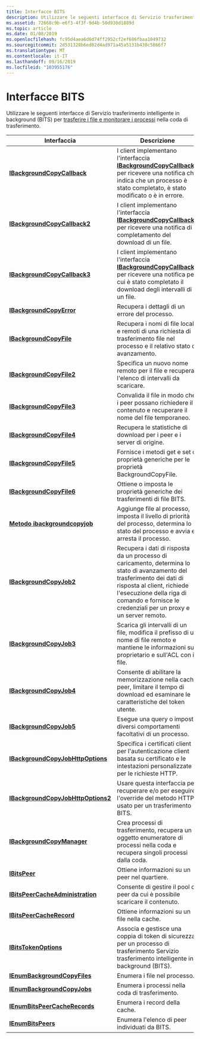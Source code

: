 ```yaml
---
title: Interfacce BITS
description: Utilizzare le seguenti interfacce di Servizio trasferimento intelligente in background (BITS) per trasferire i file e monitorare i processi nella coda di trasferimento.
ms.assetid: 72668c9b-e6f3-4f3f-9d4b-50d930d1889d
ms.topic: article
ms.date: 01/08/2019
ms.openlocfilehash: fc95d4aea6d6d74ff2952cf2ef686fbaa1049732
ms.sourcegitcommit: 2d531328b6ed82d4ad971a45a5131b430c5866f7
ms.translationtype: MT
ms.contentlocale: it-IT
ms.lasthandoff: 09/16/2019
ms.locfileid: "103955176"
---
```

# <a name="bits-interfaces"></a>Interfacce BITS

Utilizzare le seguenti interfacce di Servizio trasferimento intelligente in background (BITS) per [trasferire i file e monitorare i processi](using-bits.md) nella coda di trasferimento.

| Interfaccia | Descrizione |
|-|-|
| [**IBackgroundCopyCallback**](/windows/desktop/api/Bits/nn-bits-ibackgroundcopycallback) | I client implementano l'interfaccia [**IBackgroundCopyCallback**](/windows/desktop/api/Bits/nn-bits-ibackgroundcopycallback) per ricevere una notifica che indica che un processo è stato completato, è stato modificato o è in errore. |
| [**IBackgroundCopyCallback2**](/windows/desktop/api/Bits3_0/nn-bits3_0-ibackgroundcopycallback2) | I client implementano l'interfaccia [**IBackgroundCopyCallback2**](/windows/desktop/api/Bits3_0/nn-bits3_0-ibackgroundcopycallback2) per ricevere una notifica di completamento del download di un file. |
| [**IBackgroundCopyCallback3**](/windows/desktop/api/Bits10_1/nn-bits10_1-ibackgroundcopycallback3) | I client implementano l'interfaccia [**IBackgroundCopyCallback3**](/windows/desktop/api/Bits10_1/nn-bits10_1-ibackgroundcopycallback3) per ricevere una notifica per cui è stato completato il download degli intervalli di un file. |
| [**IBackgroundCopyError**](/windows/desktop/api/Bits/nn-bits-ibackgroundcopyerror) | Recupera i dettagli di un errore del processo. |
| [**IBackgroundCopyFile**](/windows/desktop/api/Bits/nn-bits-ibackgroundcopyfile) | Recupera i nomi di file locali e remoti di una richiesta di trasferimento file nel processo e il relativo stato di avanzamento. |
| [**IBackgroundCopyFile2**](/windows/desktop/api/Bits2_0/nn-bits2_0-ibackgroundcopyfile2) | Specifica un nuovo nome remoto per il file e recupera l'elenco di intervalli da scaricare. |
| [**IBackgroundCopyFile3**](/windows/desktop/api/Bits3_0/nn-bits3_0-ibackgroundcopyfile3) | Convalida il file in modo che i peer possano richiedere il contenuto e recuperare il nome del file temporaneo. |
| [**IBackgroundCopyFile4**](/windows/desktop/api/Bits4_0/nn-bits4_0-ibackgroundcopyfile4) | Recupera le statistiche di download per i peer e i server di origine. |
| [**IBackgroundCopyFile5**](/windows/desktop/api/Bits5_0/nn-bits5_0-ibackgroundcopyfile5) | Fornisce i metodi get e set di proprietà generiche per le proprietà BackgroundCopyFile. |
| [**IBackgroundCopyFile6**](/windows/desktop/api/bits10_1/nn-bits10_1-ibackgroundcopyfile6) | Ottiene o imposta le proprietà generiche dei trasferimenti di file BITS. |
| [**Metodo ibackgroundcopyjob**](/windows/desktop/api/Bits/nn-bits-ibackgroundcopyjob) | Aggiunge file al processo, imposta il livello di priorità del processo, determina lo stato del processo e avvia e arresta il processo. |
| [**IBackgroundCopyJob2**](/windows/desktop/api/Bits1_5/nn-bits1_5-ibackgroundcopyjob2) | Recupera i dati di risposta da un processo di caricamento, determina lo stato di avanzamento del trasferimento dei dati di risposta al client, richiede l'esecuzione della riga di comando e fornisce le credenziali per un proxy e un server remoto. |
| [**IBackgroundCopyJob3**](/windows/desktop/api/Bits2_0/nn-bits2_0-ibackgroundcopyjob3) | Scarica gli intervalli di un file, modifica il prefisso di un nome di file remoto e mantiene le informazioni sul proprietario e sull'ACL con il file. |
| [**IBackgroundCopyJob4**](/windows/desktop/api/Bits3_0/nn-bits3_0-ibackgroundcopyjob4) | Consente di abilitare la memorizzazione nella cache peer, limitare il tempo di download ed esaminare le caratteristiche del token utente. |
| [**IBackgroundCopyJob5**](/windows/desktop/api/Bits5_0/nn-bits5_0-ibackgroundcopyjob5) | Esegue una query o imposta diversi comportamenti facoltativi di un processo. |
| [**IBackgroundCopyJobHttpOptions**](/windows/desktop/api/Bits2_5/nn-bits2_5-ibackgroundcopyjobhttpoptions) | Specifica i certificati client per l'autenticazione client basata su certificato e le intestazioni personalizzate per le richieste HTTP. |
| [**IBackgroundCopyJobHttpOptions2**](/windows/desktop/api/Bits10_2/nn-bits10_2-ibackgroundcopyjobhttpoptions2) | Usare questa interfaccia per recuperare e/o per eseguire l'override del metodo HTTP usato per un trasferimento BITS. |
| [**IBackgroundCopyManager**](/windows/desktop/api/Bits/nn-bits-ibackgroundcopymanager) | Crea processi di trasferimento, recupera un oggetto enumeratore di processi nella coda e recupera singoli processi dalla coda. |
| [**IBitsPeer**](/windows/desktop/api/Bits3_0/nn-bits3_0-ibitspeer) | Ottiene informazioni su un peer nel quartiere. |
| [**IBitsPeerCacheAdministration**](/windows/desktop/api/Bits3_0/nn-bits3_0-ibitspeercacheadministration) | Consente di gestire il pool di peer da cui è possibile scaricare il contenuto. |
| [**IBitsPeerCacheRecord**](/windows/desktop/api/Bits3_0/nn-bits3_0-ibitspeercacherecord) | Ottiene informazioni su un file nella cache. |
| [**IBitsTokenOptions**](/windows/desktop/api/Bits4_0/nn-bits4_0-ibitstokenoptions) | Associa e gestisce una coppia di token di sicurezza per un processo di trasferimento Servizio trasferimento intelligente in background (BITS). |
| [**IEnumBackgroundCopyFiles**](/windows/desktop/api/Bits/nn-bits-ienumbackgroundcopyfiles) | Enumera i file nel processo. |
| [**IEnumBackgroundCopyJobs**](/windows/desktop/api/Bits/nn-bits-ienumbackgroundcopyjobs) | Enumera i processi nella coda di trasferimento. |
| [**IEnumBitsPeerCacheRecords**](/windows/desktop/api/Bits3_0/nn-bits3_0-ienumbitspeercacherecords) | Enumera i record della cache. |
| [**IEnumBitsPeers**](/windows/desktop/api/Bits3_0/nn-bits3_0-ienumbitspeers) | Enumera l'elenco di peer individuati da BITS. |



 

 

 




